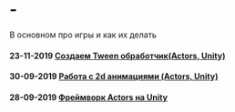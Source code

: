 # -
В основном про игры и как их делать
#### 23-11-2019  [Создаем Tween обработчик(Actors, Unity)](https://github.com/dimmpixeye/blog-ru/issues/3)
#### 30-09-2019 [Работа с 2d анимациями (Actors, Unity)](https://github.com/dimmpixeye/blog-ru/issues/2)
#### 28-09-2019 [Фреймворк Actors на Unity](https://github.com/dimmpixeye/blog-ru/issues/1)
